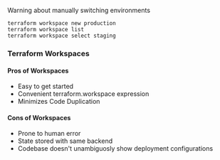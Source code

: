 Warning about manually switching environments
```
terraform workspace new production
terraform workspace list
terraform workspace select staging
```

### Terraform Workspaces

#### Pros of Workspaces
- Easy to get started
- Convenient terraform.workspace expression
- Minimizes Code Duplication

#### Cons of Workspaces
- Prone to human error
- State stored with same backend
- Codebase doesn't unambiguosly show deployment configurations
